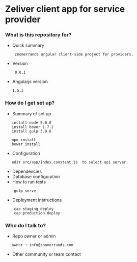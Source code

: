 # Zeliver client app for service provider #



### What is this repository for? ###

* Quick summary

       zoomerrands angular client-side project for providers.

* Version

       0.0.1

* Angularjs version

      1.5.3

### How do I get set up? ###

* Summary of set up
```
   install node 5.0.0
   install bower 1.7.2
   install gulp 3.9.0

   npm install
   bower install
```
* Configuration
```
   edit src/app/index.constant.js  to select api server.
```
* Dependencies
* Database configuration
* How to run tests
```
    gulp serve
```
* Deployment instructions
```
    cap staging deploy
    cap production deploy
```

### Who do I talk to? ###

* Repo owner or admin
```
   owner : info@zoomerrands.com
```
* Other community or team contact